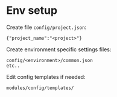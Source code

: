 Env setup
===================
Create file `config/project.json`:

    {"project_name":"<project>"}

Create environment specific settings files:

    config/<environment>/common.json
    etc..

Edit config templates if needed:

    modules/config/templates/
